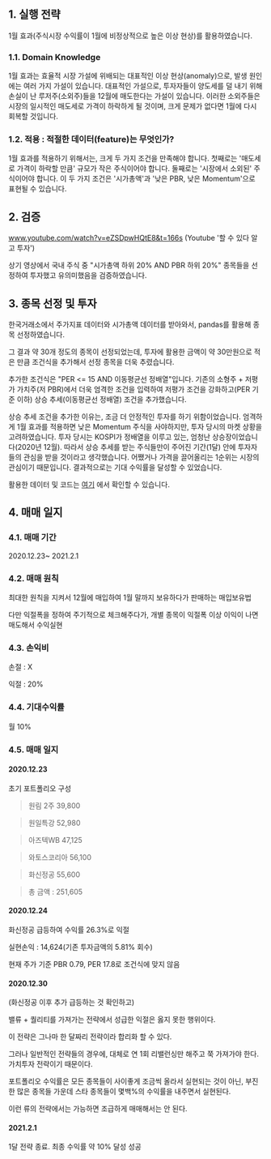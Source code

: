 ## 1. 실행 전략

1월 효과(주식시장 수익률이 1월에 비정상적으로 높은 이상 현상)를 활용하였습니다. 

### 1.1. Domain Knowledge

1월 효과는 효율적 시장 가설에 위배되는 대표적인 이상 현상(anomaly)으로, 발생 원인에는 여러 가지 가설이 있습니다. 대표적인 가설으로, 투자자들이 양도세를 덜 내기 위해 손실이 난 루저주(소외주)들을 12월에 매도한다는 가설이 있습니다. 이러한 소외주들은 시장의 일시적인 매도세로 가격이 하락하게 될 것이며, 크게 문제가 없다면 1월에 다시 회복할 것입니다. 

### 1.2. 적용 : 적절한 데이터(feature)는 무엇인가?

1월 효과를 적용하기 위해서는, 크게 두 가지 조건을 만족해야 합니다. 첫째로는 '매도세로 가격이 하락할 만큼' 규모가 작은 주식이어야 합니다. 둘째로는 '시장에서 소외된' 주식이어야 합니다. 이 두 가지 조건은 '시가총액'과 '낮은 PBR, 낮은 Momentum'으로 표현될 수 있습니다. 

## 2. 검증

www.youtube.com/watch?v=eZSDpwHQtE8&t=166s (Youtube '할 수 있다 알고 투자')

상기 영상에서 국내 주식 중 "시가총액 하위 20% AND PBR 하위 20%" 종목들을 선정하여 투자했고 유의미했음을 검증하였습니다.

## 3. 종목 선정 및 투자

한국거래소에서 주가지표 데이터와 시가총액 데이터를 받아와서, pandas를 활용해 종목 선정하였습니다.

그 결과 약 30개 정도의 종목이 선정되었는데, 투자에 활용한 금액이 약 30만원으로 적은 만큼 조건식을 추가해서 선정 종목을 더욱 추렸습니다. 

추가한 조건식은 "PER <= 15 AND 이동평균선 정배열"입니다. 기존의 소형주 + 저평가 가치주(저 PBR)에서 더욱 엄격한 조건을 입력하여 저평가 조건을 강화하고(PER 기준 이하) 상승 추세(이동평균선 정배열) 조건을 추가했습니다. 

상승 추세 조건을 추가한 이유는, 조금 더 안정적인 투자를 하기 위함이었습니다. 엄격하게 1월 효과를 적용하면 낮은 Momentum 주식을 사야하지만, 투자 당시의 마켓 상황을 고려하였습니다. 투자 당시는 KOSPI가 정배열을 이루고 있는, 엄청난 상승장이었습니다(2020년 12월). 따라서 상승 추세를 받는 주식들만이 주어진 기간(1달) 안에 투자자들의 관심을 받을 것이라고 생각했습니다. 어쨌거나 가격을 끌어올리는 1순위는 시장의 관심이기 때문입니다. 결과적으로는 기대 수익률을 달성할 수 있었습니다.

활용한 데이터 및 코드는 [여기](https://github.com/Woonggss/Quant/tree/main/1%EC%9B%94%ED%9A%A8%EA%B3%BC_%ED%8C%8C%EC%9D%BC) 에서 확인할 수 있습니다.

## 4. 매매 일지

### 4.1. 매매 기간 

2020.12.23~ 2021.2.1
 
### 4.2. 매매 원칙
 
최대한 원칙을 지켜서 12월에 매입하여 1월 말까지 보유하다가 판매하는 매입보유법

다만 익절폭을 정하여 주기적으로 체크해주다가, 개별 종목이 익절폭 이상 이익이 나면 매도해서 수익실현

 
### 4.3. 손익비

손절 : X

익절 : 20%

### 4.4. 기대수익률

월 10%

### 4.5. 매매 일지

#### 2020.12.23

초기 포트폴리오 구성
 
>원림 2주 39,800

>원일특강 52,980

>아즈텍WB 47,125

>와토스코리아 56,100

>화신정공 55,600

>총 금액 : 251,605

 

#### 2020.12.24

화신정공 급등하여 수익률 26.3%로 익절

실현손익 : 14,624(기존 투자금액의 5.81% 회수)

현재 주가 기준 PBR 0.79, PER 17.8로 조건식에 맞지 않음

#### 2020.12.30
 
(화신정공 이후 추가 급등하는 것 확인하고) 

밸류 + 퀄리티를 가져가는 전략에서 성급한 익절은 옳지 못한 행위이다. 

이 전략은 그나마 한 달짜리 전략이라 합리화 할 수 있다. 

그러나 일반적인 전략들의 경우에, 대체로 연 1회 리밸런싱만 해주고 쭉 가져가야 한다. 가치투자 전략이기 때문이다. 

포트폴리오 수익률은 모든 종목들이 사이좋게 조금씩 올라서 실현되는 것이 아닌, 부진한 많은 종목들 가운데 스타 종목들이 몇백%의 수익률을 내주면서 실현된다. 

이런 류의 전략에서는 가능하면 조급하게 매매해서는 안 된다.


#### 2021.2.1

1달 전략 종료. 최종 수익률 약 10% 달성 성공
